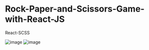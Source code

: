 # Rock-Paper-and-Scissors-Game-with-React-JS

React-SCSS

![image](https://user-images.githubusercontent.com/107544695/233119258-3d31549e-a2d2-4e3f-b215-6e9d79f12d3f.png)
![image](https://user-images.githubusercontent.com/107544695/233119597-6fc78da3-768a-4732-b90c-6d0ff33c3db9.png)
